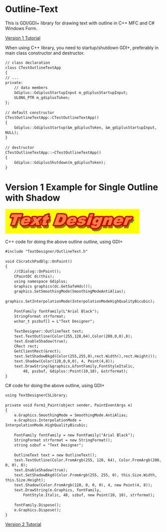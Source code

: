 # Outline-Text

This is GDI/GDI+ library for drawing text with outline in C++ MFC and C# Windows Form.

[Version 1 Tutorial](https://www.codeproject.com/Articles/42529/Outline-Text)

When using C++ library, you need to startup/shutdown GDI+, preferably in main class constructor and destructor.

```
// class declaration
class CTestOutlineTextApp
{
// ...
private:
    // data members
    Gdiplus::GdiplusStartupInput m_gdiplusStartupInput;
    ULONG_PTR m_gdiplusToken;
};

// default constructor
CTestOutlineTextApp::CTestOutlineTextApp()
{
    Gdiplus::GdiplusStartup(&m_gdiplusToken, &m_gdiplusStartupInput, NULL);
}

// destructor
CTestOutlineTextApp::~CTestOutlineTextApp()
{
    Gdiplus::GdiplusShutdown(m_gdiplusToken);
}
```

# Version 1 Example for Single Outline with Shadow

![Single Outline](/images/singleoutline.png)

C++ code for doing the above outline outline, using GDI+

```
#include "TextDesigner/OutlineText.h"

void CScratchPadDlg::OnPaint()
{
    //CDialog::OnPaint();
    CPaintDC dc(this);
    using namespace Gdiplus;
    Graphics graphics(dc.GetSafeHdc());
    graphics.SetSmoothingMode(SmoothingModeAntiAlias);
    graphics.SetInterpolationMode(InterpolationModeHighQualityBicubic);

    FontFamily fontFamily(L"Arial Black");
    StringFormat strformat;
    wchar_t pszbuf[] = L"Text Designer";

    TextDesigner::OutlineText text;
    text.TextOutline(Color(255,128,64),Color(200,0,0),8);
    text.EnableShadow(true);
    CRect rect;
    GetClientRect(&rect);
    text.SetShadowBkgd(Color(255,255,0),rect.Width(),rect.Height());
    text.Shadow(Color(128,0,0,0), 4, Point(4,8));
    text.DrawString(&graphics,&fontFamily,FontStyleItalic, 
        48, pszbuf, Gdiplus::Point(10,10), &strformat);
}
```

C# code for doing the above outline, using GDI+

```
using TextDesignerCSLibrary;

private void Form1_Paint(object sender, PaintEventArgs e)
{
    e.Graphics.SmoothingMode = SmoothingMode.AntiAlias;
    e.Graphics.InterpolationMode = InterpolationMode.HighQualityBicubic;

    FontFamily fontFamily = new FontFamily("Arial Black");
    StringFormat strformat = new StringFormat();
    string szbuf = "Text Designer";

    OutlineText text = new OutlineText();
    text.TextOutline(Color.FromArgb(255, 128, 64), Color.FromArgb(200, 0, 0), 8);
    text.EnableShadow(true);
    text.SetShadowBkgd(Color.FromArgb(255, 255, 0), this.Size.Width, this.Size.Height);
    text.Shadow(Color.FromArgb(128, 0, 0, 0), 4, new Point(4, 8));
    text.DrawString(e.Graphics, fontFamily,
        FontStyle.Italic, 48, szbuf, new Point(10, 10), strformat);

    fontFamily.Dispose();
    e.Graphics.Dispose();
}
```


[Version 2 Tutorial](https://www.codeproject.com/Articles/865246/Outline-Text-Part)
